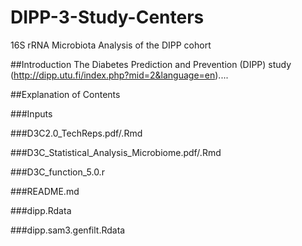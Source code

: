 # DIPP-3-Study-Centers
16S rRNA Microbiota Analysis of the DIPP cohort


##Introduction
The Diabetes Prediction and Prevention (DIPP) study (http://dipp.utu.fi/index.php?mid=2&language=en)....

##Explanation of Contents

###Inputs

###D3C2.0_TechReps.pdf/.Rmd

###D3C_Statistical_Analysis_Microbiome.pdf/.Rmd

###D3C_function_5.0.r

###README.md

###dipp.Rdata

###dipp.sam3.genfilt.Rdata

